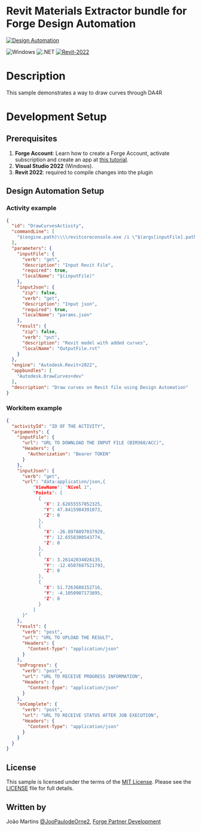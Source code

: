 ﻿# Revit Materials Extractor bundle for Forge Design Automation

[![Design Automation](https://img.shields.io/badge/Design%20Automation-v3-green.svg)](http://developer.autodesk.com/)

![Windows](https://img.shields.io/badge/Plugins-Windows-lightgrey.svg)
![.NET](https://img.shields.io/badge/.NET%20Framework-4.8-blue.svg)
[![Revit-2022](https://img.shields.io/badge/Revit-2022-lightgrey.svg)](http://autodesk.com/revit)


# Description

This sample demonstrates a way to draw curves through DA4R

# Development Setup

## Prerequisites

1. **Forge Account**: Learn how to create a Forge Account, activate subscription and create an app at [this tutorial](http://learnforge.autodesk.io/#/account/). 
2. **Visual Studio 2022** (Windows).
3. **Revit 2022**: required to compile changes into the plugin

## Design Automation Setup

### Activity example

```json
{
  "id": "DrawCurvesActivity",
  "commandLine": [
    "$(engine.path)\\\\revitcoreconsole.exe /i \"$(args[inputFile].path)\" /al \"$(appbundles[DrawCurves].path)\""
  ],
  "parameters": {
    "inputFile": {
      "verb": "get",
      "description": "Input Revit File",
      "required": true,
      "localName": "$(inputFile)"
    },
    "inputJson": {
      "zip": false,
	  "verb": "get",
	  "description": "Input json",
	  "required": true,
	  "localName": "params.json"
    },
    "result": {
      "zip": false,
      "verb": "put",
      "description": "Revit model with added curves",
      "localName": "OutputFile.rvt"
    }
  },
  "engine": "Autodesk.Revit+2022",
  "appbundles": [
    "Autodesk.DrawCurves+dev"
  ],
  "description": "Draw curves on Revit file using Design Automation"
}
```

### Workitem example

```json
{
  "activityId": "ID OF THE ACTIVITY",
  "arguments": {
    "inputFile": {
      "url": "URL TO DOWNLOAD THE INPUT FILE (BIM360/ACC)",
      "Headers": {
        "Authorization": "Bearer TOKEN"
      }
    },
	"inputJson": {
	  "verb": "get",
	  "url": "data:application/json,{
		  "ViewName": "Nível 1",
		  "Points": [
			{
			  "X": 2.62655557052325,
			  "Y": 47.8415984391073,
			  "Z": 0
			},
			{
			  "X": -26.8978097037929,
			  "Y": 12.6558300543774,
			  "Z": 0
			},
			{
			  "X": 3.26142034026135,
			  "Y": -12.6507687521793,
			  "Z": 0
			},
			{
			  "X": 51.7263688152716,
			  "Y": -4.1050907173895,
			  "Z": 0
			}
		  ]
	  }"
	},
    "result": {
      "verb": "post",
      "url": "URL TO UPLOAD THE RESULT",
      "Headers": {
        "Content-Type": "application/json"
      }
    },
    "onProgress": {
      "verb": "post",
      "url": "URL TO RECEIVE PROGRESS INFORMATION",
      "Headers": {
        "Content-Type": "application/json"
      }
    },
    "onComplete": {
      "verb": "post",
      "url": "URL TO RECEIVE STATUS AFTER JOB EXECUTION",
      "Headers": {
        "Content-Type": "application/json"
      }
    }
  }
}
```

## License

This sample is licensed under the terms of the [MIT License](http://opensource.org/licenses/MIT). Please see the [LICENSE](LICENSE) file for full details.

## Written by

João Martins [@JooPaulodeOrne2](http://twitter.com/JooPaulodeOrne2), [Forge Partner Development](http://forge.autodesk.com)